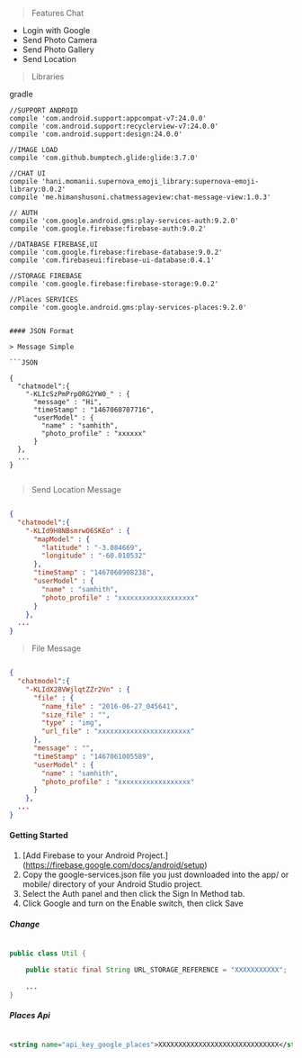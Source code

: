 
> Features Chat

* Login with Google
* Send Photo Camera
* Send Photo Gallery
* Send Location
> Libraries

gradle

    //SUPPORT ANDROID
    compile 'com.android.support:appcompat-v7:24.0.0'
    compile 'com.android.support:recyclerview-v7:24.0.0'
    compile 'com.android.support:design:24.0.0'

    //IMAGE LOAD
    compile 'com.github.bumptech.glide:glide:3.7.0'

    //CHAT UI
    compile 'hani.momanii.supernova_emoji_library:supernova-emoji-library:0.0.2'
    compile 'me.himanshusoni.chatmessageview:chat-message-view:1.0.3'

    // AUTH
    compile 'com.google.android.gms:play-services-auth:9.2.0'
    compile 'com.google.firebase:firebase-auth:9.0.2'

    //DATABASE FIREBASE,UI
    compile 'com.google.firebase:firebase-database:9.0.2'
    compile 'com.firebaseui:firebase-ui-database:0.4.1'

    //STORAGE FIREBASE
    compile 'com.google.firebase:firebase-storage:9.0.2'

    //Places SERVICES
    compile 'com.google.android.gms:play-services-places:9.2.0'

```

#### JSON Format

> Message Simple

```JSON

{
  "chatmodel":{
    "-KLIcSzPmPrp0RG2YW0_" : {
      "message" : "Hi",
      "timeStamp" : "1467060707716",
      "userModel" : {
        "name" : "samhith",
        "photo_profile" : "xxxxxx"
      }
  },
  ...
}


```

> Send Location Message

```JSON

{
  "chatmodel":{
    "-KLId9H8NBsmrwO6SKEo" : {
      "mapModel" : {
        "latitude" : "-3.084669",
        "longitude" : "-60.010532"
      },
      "timeStamp" : "1467060908238",
      "userModel" : {
        "name" : "samhith",
        "photo_profile" : "xxxxxxxxxxxxxxxxxxx"
      }
    },
  ...
}


```

> File Message

```JSON

{
  "chatmodel":{
    "-KLIdX28VWjlqtZZr2Vn" : {
      "file" : {
        "name_file" : "2016-06-27_045641",
        "size_file" : "",
        "type" : "img",
        "url_file" : "xxxxxxxxxxxxxxxxxxxxxxx"
      },
      "message" : "",
      "timeStamp" : "1467061005589",
      "userModel" : {
        "name" : "samhith",
        "photo_profile" : "xxxxxxxxxxxxxxxxxx"
      }
    },
  ...
}


```

#### Getting Started

1. [Add Firebase to your Android Project.] (https://firebase.google.com/docs/android/setup)
2. Copy the google-services.json file you just downloaded into the app/ or mobile/ directory of your Android Studio project.
3. Select the Auth panel and then click the Sign In Method tab.
4. Click Google and turn on the Enable switch, then click Save

##### Change

```java

public class Util {

    public static final String URL_STORAGE_REFERENCE = "XXXXXXXXXXX";
    
    ...    
}

```

##### Places Api

```xml

<string name="api_key_google_places">XXXXXXXXXXXXXXXXXXXXXXXXXXXXXX</string>

```

